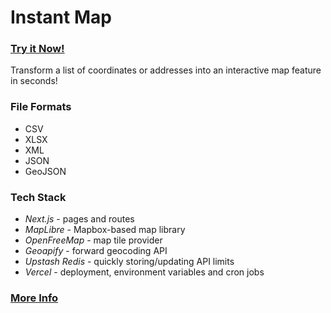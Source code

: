 # Instant Map
### [Try it Now!](https://instant-map.vercel.app/)  
Transform a list of coordinates or addresses into an interactive map feature in seconds!

### File Formats
- CSV
- XLSX
- XML
- JSON
- GeoJSON

### Tech Stack
- *Next.js* - pages and routes
- *MapLibre* - Mapbox-based map library
- *OpenFreeMap* - map tile provider
- *Geoapify* - forward geocoding API
- *Upstash Redis* - quickly storing/updating API limits
- *Vercel* - deployment, environment variables and cron jobs

### [More Info](https://instant-map.vercel.app/about)  